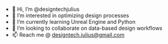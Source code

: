 - 👋 Hi, I’m @designtechjulius
- 👀 I’m interested in optimizing design processes
- 🌱 I’m currently learning Unreal Engine and Python
- 💞️ I’m looking to collaborate on data-based design workflows
- 📫 Reach me @ designtech.julius@gmail.com

<!---
designtechjulius/designtechjulius is a ✨ special ✨ repository because its `README.md` (this file) appears on your GitHub profile.
You can click the Preview link to take a look at your changes.
--->

